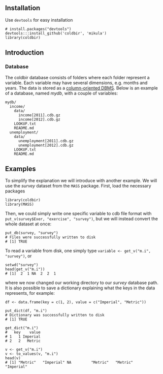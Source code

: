 ## Installation

Use `devtools` for easy installation

    # install.packages("devtools")
    devtools:::install_github('coldbir', 'mikula')
    library(coldbir)

## Introduction

### Database
The coldbir database consists of folders where each folder represent a variable. Each variable may have several dimensions, e.g. months and years. The data is stored as a [column-oriented DBMS](http://en.wikipedia.org/wiki/Column-oriented_DBMS). Below is an example of a database, named *mydb*, with a couple of variables:

```
mydb/
  income/
    data/
      income[2011].cdb.gz
      income[2012].cdb.gz
    LOOKUP.txt
    README.md
  unemployment/
    data/
      unemployment[2011].cdb.gz
      unemployment[2012].cdb.gz
    LOOKUP.txt
    README.md
```

## Examples

To simplify the explanation we will introduce with another example. We will use the *survey* dataset from the `MASS` package. First, load the necessary packages

```{r}
library(coldbir)
library(MASS)
```

Then, we could simply write one specific variable to cdb file format with `put_v(survey$Exer, "exercise", "survey")`, but we will instead convert the whole dataset at once:

```{r}
put_db(survey, "survey")
# Files were successfully written to disk
# [1] TRUE
```

To read a variable from disk, one simply type `variable <- get_v("m.i", "survey")`, or

```{r}
setwd("survey")
head(get_v("m.i"))
# [1]  2  1 NA  2  2  1
```

where we now changed our working directory to our *survey* database path. It is also possible to save a dictionary explaining what the keys in the data represents, for example:

```{r}
df <- data.frame(key = c(1, 2), value = c("Imperial", "Metric"))

put_dict(df, "m.i")
# Dictionary was successfully written to disk
# [1] TRUE

get_dict("m.i")
#   key    value
# 1   1 Imperial
# 2   2   Metric

v <- get_v("m.i")
v <- to_values(v, "m.i")
head(v)
# [1] "Metric"   "Imperial" NA         "Metric"   "Metric"   "Imperial"
```
